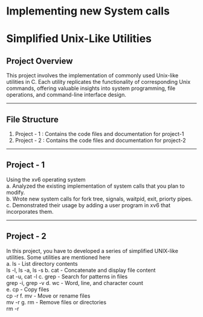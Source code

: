 # Implementing new System calls
# Simplified Unix-Like Utilities

## Project Overview

This project involves the implementation of commonly used Unix-like utilities in C. Each utility replicates the functionality of corresponding Unix commands, offering valuable insights into system programming, file operations, and command-line interface design.

---

## File Structure
1. Project - 1 : Contains the code files and documentation for project-1  
2. Project - 2 : Contains the code files and documentation for project-2  

---
## Project - 1
Using the xv6 operating system  
a. Analyzed the existing implementation of system calls that you plan to modify.   
b. Wrote new system calls for fork tree, signals, waitpid, exit, priorty pipes.  
c. Demonstrated their usage by adding a user program in xv6 that incorporates them.  

---

## Project - 2   
In this project, you have to developed a series of simplified UNIX-like utilities. Some utilities are
mentioned here  
a. ls - List directory contents  
ls -l, ls -a, ls -s
b. cat - Concatenate and display file content  
cat -u, cat -l
c. grep - Search for patterns in files  
grep -i, grep -v
d. wc - Word, line, and character count  
e. cp - Copy files  
cp -r
f. mv - Move or rename files  
mv -r
g. rm - Remove files or directories  
rm -r
